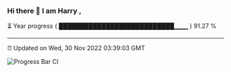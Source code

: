 ### Hi there 👋 I am Harry , 

⏳ Year progress { ███████████████████████████▁▁▁ } 91.27 %

---

⏰ Updated on Wed, 30 Nov 2022 03:39:03 GMT

![Progress Bar CI](https://github.com/duykhang68/duykhang68/workflows/Progress%20Bar%20CI/badge.svg)
